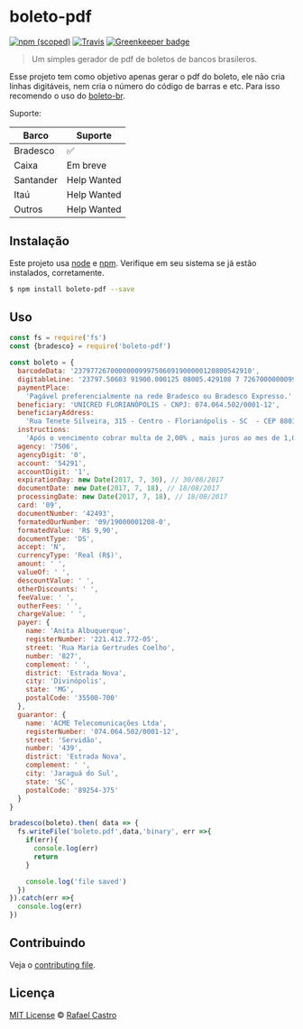# boleto-pdf

[![npm (scoped)](https://img.shields.io/npm/v/boleto-pdf.svg)](https://www.npmjs.com/package/boleto-pdf)
[![Travis](https://img.shields.io/travis/boleto-br/boleto-pdf.svg)](https://travis-ci.org/boleto-br/boleto-pdf)
[![Greenkeeper badge](https://badges.greenkeeper.io/boleto-br/boleto-pdf.svg)](https://greenkeeper.io/)

> Um simples gerador de pdf de boletos de bancos brasileros.

Esse projeto tem como objetivo apenas gerar o pdf do boleto, ele não cria linhas
digitáveis, nem cria o número do código de barras e etc. Para isso recomendo o
uso do [boleto-br](https://www.npmjs.com/package/boleto-br).

Suporte:

| Barco        |  Suporte             |
|--------------|----------------------|
| Bradesco     |  :white_check_mark:  |
| Caixa        |  Em breve            |
| Santander    |  Help Wanted         |
| Itaú         |  Help Wanted         |
| Outros       |  Help Wanted         |

## Instalação

Este projeto usa [node](http://nodejs.org) e [npm](https://npmjs.com).
Verifique em seu sistema se já estão instalados, corretamente.

```sh
$ npm install boleto-pdf --save

```

## Uso

```js
const fs = require('fs')
const {bradesco} = require('boleto-pdf')

const boleto = {
  barcodeData: '23797726700000009997506091900000120800542910',
  digitableLine: '23797.50603 91900.000125 08005.429108 7 72670000000999',
  paymentPlace:
    'Pagável preferencialmente na rede Bradesco ou Bradesco Expresso.',
  beneficiary: 'UNICRED FLORIANÓPOLIS - CNPJ: 074.064.502/0001-12',
  beneficiaryAddress:
    'Rua Tenete Silveira, 315 - Centro - Florianópolis - SC  - CEP 88010-301',
  instructions:
    'Após o vencimento cobrar multa de 2,00% , mais juros ao mes de 1,00%.',
  agency: '7506',
  agencyDigit: '0',
  account: '54291',
  accountDigit: '1',
  expirationDay: new Date(2017, 7, 30), // 30/08/2017
  documentDate: new Date(2017, 7, 18), // 18/08/2017
  processingDate: new Date(2017, 7, 18), // 18/08/2017
  card: '09',
  documentNumber: '42493',
  formatedOurNumber: '09/19000001208-0',
  formatedValue: 'R$ 9,90',
  documentType: 'DS',
  accept: 'N',
  currencyType: 'Real (R$)',
  amount: ' ',
  valueOf: ' ',
  descountValue: ' ',
  otherDiscounts: ' ',
  feeValue: ' ',
  outherFees: ' ',
  chargeValue: ' ',
  payer: {
    name: 'Anita Albuquerque',
    registerNumber: '221.412.772-05',
    street: 'Rua Maria Gertrudes Coelho',
    number: '827',
    complement: ' ',
    district: 'Estrada Nova',
    city: 'Divinópolis',
    state: 'MG',
    postalCode: '35500-700'
  },
  guarantor: {
    name: 'ACME Telecomunicações Ltda',
    registerNumber: '074.064.502/0001-12',
    street: 'Servidão',
    number: '439',
    district: 'Estrada Nova',
    complement: ' ',
    city: 'Jaraguá do Sul',
    state: 'SC',
    postalCode: '89254-375'
  }
}

bradesco(boleto).then( data => {
  fs.writeFile('boleto.pdf',data,'binary', err =>{
    if(err){
      console.log(err)
      return
    }

    console.log('file saved')
  })
}).catch(err =>{
  console.log(err)
})

```

## Contribuindo

Veja o [contributing file](CONTRIBUTING.md).

## Licença

[MIT License](LICENSE.md) © [Rafael Castro](https://twitter.com/rafaelc457ro)
